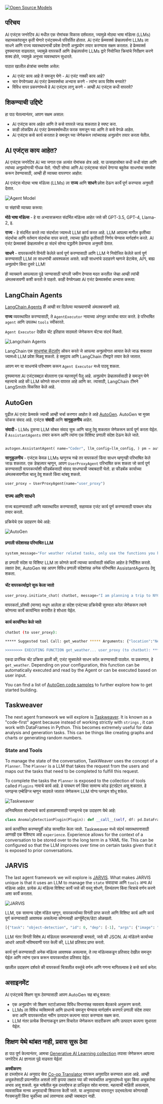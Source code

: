 <!--
CO_OP_TRANSLATOR_METADATA:
{
  "original_hash": "11f03c81f190d9cbafd0f977dcbede6c",
  "translation_date": "2025-05-20T07:18:23+00:00",
  "source_file": "17-ai-agents/README.md",
  "language_code": "mr"
}
-->
[![Open Source Models](../../../translated_images/17-lesson-banner.85938ffe06e157e1dfc9ae2fcf0de326892e71c463f62b397291ad54bd8e9602.mr.png)](https://aka.ms/gen-ai-lesson17-gh?WT.mc_id=academic-105485-koreyst)

## परिचय

AI एजंट्स जनरेटिव AI मधील एक रोमांचक विकास दर्शवतात, ज्यामुळे मोठ्या भाषा मॉडेल्स (LLMs) सहाय्यकांपासून कृती घेणारे एजंट्समध्ये परिवर्तित होतात. AI एजंट फ्रेमवर्क्स डेव्हलपर्सना LLMs ला साधने आणि राज्य व्यवस्थापनाची प्रवेश देणारी अनुप्रयोग तयार करण्यास सक्षम करतात. हे फ्रेमवर्क्स दृश्यमानता वाढवतात, ज्यामुळे वापरकर्ते आणि डेव्हलपर्सना LLMs द्वारे नियोजित क्रियांचे निरीक्षण करणे शक्य होते, ज्यामुळे अनुभव व्यवस्थापन सुधारते.

पाठात खालील क्षेत्रांचा समावेश असेल:

- AI एजंट काय आहे ते समजून घेणे - AI एजंट नक्की काय आहे?
- चार वेगवेगळ्या AI एजंट फ्रेमवर्क्सचा अभ्यास करणे - त्यांना काय विशेष बनवते?
- विविध वापर प्रकरणांमध्ये हे AI एजंट्स लागू करणे - आम्ही AI एजंट्स कधी वापरावे?

## शिकण्याची उद्दिष्टे

हा पाठ घेतल्यानंतर, आपण सक्षम असाल:

- AI एजंट्स काय आहेत आणि ते कसे वापरले जाऊ शकतात हे स्पष्ट करा.
- काही लोकप्रिय AI एजंट फ्रेमवर्क्समधील फरक समजून घ्या आणि ते कसे वेगळे आहेत.
- AI एजंट्स कसे कार्य करतात हे समजून घ्या जेणेकरून त्यांच्यासह अनुप्रयोग तयार करता येतील.

## AI एजंट्स काय आहेत?

AI एजंट्स जनरेटिव AI च्या जगात एक अत्यंत रोमांचक क्षेत्र आहे. या उत्साहासोबत कधी कधी संज्ञा आणि त्यांच्या अनुप्रयोगाची गोंधळ येतो. गोष्टी सोप्या आणि AI एजंट्सचा संदर्भ देणाऱ्या बहुतेक साधनांचा समावेश करून ठेवण्यासाठी, आम्ही ही व्याख्या वापरणार आहोत:

AI एजंट्स मोठ्या भाषा मॉडेल्स (LLMs) ला **राज्य** आणि **साधने** प्रवेश देऊन कार्ये पूर्ण करण्यास अनुमती देतात.

![Agent Model](../../../translated_images/what-agent.61a7315e4b722e06561f6c93e682a51357308b53884f00af289b5a81e3e65242.mr.png)

या संज्ञांची व्याख्या करूया:

**मोठे भाषा मॉडेल्स** - हे या अभ्यासक्रमात संदर्भित मॉडेल्स आहेत जसे की GPT-3.5, GPT-4, Llama-2, इ.

**राज्य** - हे संदर्भित करते त्या संदर्भाला ज्यामध्ये LLM कार्य करत आहे. LLM आपल्या मागील कृतींच्या संदर्भाचा आणि वर्तमान संदर्भाचा वापर करतो, त्याच्या पुढील कृतीसाठी निर्णय घेण्यास मार्गदर्शन करते. AI एजंट फ्रेमवर्क्स डेव्हलपर्सना हा संदर्भ सोप्या पद्धतीने ठेवण्यास अनुमती देतात.

**साधने** - वापरकर्त्याने विनंती केलेले कार्य पूर्ण करण्यासाठी आणि LLM ने नियोजित केलेले कार्य पूर्ण करण्यासाठी LLM ला साधनांची आवश्यकता असते. काही साधनांचे उदाहरणे म्हणजे डेटाबेस, API, बाह्य अनुप्रयोग किंवा दुसरे LLM!

ही व्याख्याने आपल्याला पुढे जाण्यासाठी चांगली जमीन देण्यास मदत करतील जेव्हा आम्ही त्यांची अंमलबजावणी कशी करतो ते पाहतो. काही वेगवेगळ्या AI एजंट फ्रेमवर्क्सचा अभ्यास करूया:

## LangChain Agents

[LangChain Agents](https://python.langchain.com/docs/how_to/#agents?WT.mc_id=academic-105485-koreyst) ही आम्ही वर दिलेल्या व्याख्यानांची अंमलबजावणी आहे.

**राज्य** व्यवस्थापित करण्यासाठी, ते `AgentExecutor` नावाच्या अंगभूत कार्याचा वापर करते. हे परिभाषित `agent` आणि उपलब्ध `tools` स्वीकारते.

`Agent Executor` देखील चॅट इतिहास साठवतो जेणेकरून चॅटचा संदर्भ मिळतो.

![Langchain Agents](../../../translated_images/langchain-agents.4709b559c14be8903a59abf4ebef43916a23fac43924b133a7552121ff5e6730.mr.png)

LangChain एक [साधनांचा कॅटलॉग](https://integrations.langchain.com/tools?WT.mc_id=academic-105485-koreyst) ऑफर करते जे आपल्या अनुप्रयोगात आयात केले जाऊ शकतात ज्यामध्ये LLM प्रवेश मिळवू शकतो. हे समुदाय आणि LangChain टीमद्वारे तयार केले जातात.

आपण मग या साधनांचे परिभाषण करून `Agent Executor` मध्ये पाठवू शकता.

दृश्यमानता AI एजंट्सबद्दल बोलताना एक महत्त्वपूर्ण पैलू आहे. अनुप्रयोग डेव्हलपर्ससाठी हे समजून घेणे महत्त्वाचे आहे की LLM कोणते साधन वापरत आहे आणि का. त्यासाठी, LangChain टीमने LangSmith विकसित केले आहे.

## AutoGen

पुढील AI एजंट फ्रेमवर्क ज्याची आम्ही चर्चा करणार आहोत ते आहे [AutoGen](https://microsoft.github.io/autogen/?WT.mc_id=academic-105485-koreyst). AutoGen चा मुख्य फोकस संवाद आहे. एजंट्स **संवादी** आणि **सानुकूलनीय** आहेत.

**संवादी -** LLMs दुसऱ्या LLM सोबत संवाद सुरू आणि चालू ठेवू शकतात जेणेकरून कार्य पूर्ण करता येईल. हे `AssistantAgents` तयार करून आणि त्यांना एक विशिष्ट प्रणाली संदेश देऊन केले जाते.

```python

autogen.AssistantAgent( name="Coder", llm_config=llm_config, ) pm = autogen.AssistantAgent( name="Product_manager", system_message="Creative in software product ideas.", llm_config=llm_config, )

```

**सानुकूलनीय** - एजंट्स केवळ LLMs म्हणूनच नव्हे तर वापरकर्ता किंवा साधन म्हणूनही परिभाषित केले जाऊ शकतात. एक डेव्हलपर म्हणून, आपण `UserProxyAgent` परिभाषित करू शकता जो कार्य पूर्ण करण्यासाठी वापरकर्त्याशी फीडबॅकसाठी संवाद साधण्याची जबाबदारी घेतो. हा फीडबॅक कार्याच्या अंमलबजावणीला चालू ठेवू शकतो किंवा थांबवू शकतो.

```python
user_proxy = UserProxyAgent(name="user_proxy")
```

### राज्य आणि साधने

राज्य बदलण्यासाठी आणि व्यवस्थापित करण्यासाठी, सहाय्यक एजंट कार्य पूर्ण करण्यासाठी पायथन कोड तयार करतो.

प्रक्रियेचे एक उदाहरण येथे आहे:

![AutoGen](../../../translated_images/autogen.8ac57409019150ec5a17c6381a92863116b19acce02604b4bf5681225dee62eb.mr.png)

#### प्रणाली संदेशासह परिभाषित LLM

```python
system_message="For weather related tasks, only use the functions you have been provided with. Reply TERMINATE when the task is done."
```

हा प्रणाली संदेश या विशिष्ट LLM ला कोणते कार्ये त्याच्या कार्यासाठी संबंधित आहेत हे निर्देशित करतो. लक्षात ठेवा, AutoGen सह आपण विविध प्रणाली संदेशांसह अनेक परिभाषित AssistantAgents ठेवू शकता.

#### चॅट वापरकर्त्याद्वारे सुरू केला जातो

```python
user_proxy.initiate_chat( chatbot, message="I am planning a trip to NYC next week, can you help me pick out what to wear? ", )

```

वापरकर्ता_प्रॉक्सी (मानव) मधून आलेला हा संदेश एजंटच्या प्रक्रियेची सुरुवात करेल जेणेकरून त्याने कोणत्या कार्ये कार्यान्वित करावीत हे शोधता येईल.

#### कार्य कार्यान्वित केले जाते

```bash
chatbot (to user_proxy):

***** Suggested tool Call: get_weather ***** Arguments: {"location":"New York City, NY","time_periond:"7","temperature_unit":"Celsius"} ******************************************************** --------------------------------------------------------------------------------

>>>>>>>> EXECUTING FUNCTION get_weather... user_proxy (to chatbot): ***** Response from calling function "get_weather" ***** 112.22727272727272 EUR ****************************************************************

```

एकदा प्रारंभिक चॅट प्रक्रिया झाली की, एजंट सुचवलेले साधन कॉल करण्यासाठी पाठवेल. या प्रकरणात, हे `get_weather`. Depending on your configuration, this function can be automatically executed and read by the Agent or can be executed based on user input.

You can find a list of [AutoGen code samples](https://microsoft.github.io/autogen/docs/Examples/?WT.mc_id=academic-105485-koreyst) to further explore how to get started building.

## Taskweaver

The next agent framework we will explore is [Taskweaver](https://microsoft.github.io/TaskWeaver/?WT.mc_id=academic-105485-koreyst). It is known as a "code-first" agent because instead of working strictly with `strings` , it can work with DataFrames in Python. This becomes extremely useful for data analysis and generation tasks. This can be things like creating graphs and charts or generating random numbers.

### State and Tools

To manage the state of the conversation, TaskWeaver uses the concept of a `Planner`. The `Planner` is a LLM that takes the request from the users and maps out the tasks that need to be completed to fulfill this request.

To complete the tasks the `Planner` is exposed to the collection of tools called `Plugins` नावाचे कार्य आहे. हे पायथन वर्ग किंवा सामान्य कोड इंटरप्रेटर असू शकतात. हे प्लगइन्स एम्बेडिंग्ज म्हणून साठवले जातात जेणेकरून LLM योग्य प्लगइन शोधू शकेल.

![Taskweaver](../../../translated_images/taskweaver.c0997002a3df51572f6cad019c41202b7c2110cbfcccc4af2e5d6a0ace4b4545.mr.png)

अनियमितता शोधण्याचे कार्य हाताळण्यासाठी प्लगइनचे एक उदाहरण येथे आहे:

```python
class AnomalyDetectionPlugin(Plugin): def __call__(self, df: pd.DataFrame, time_col_name: str, value_col_name: str):
```

कार्य कार्यान्वित करण्यापूर्वी कोड सत्यापित केला जातो. Taskweaver मध्ये संदर्भ व्यवस्थापनासाठी आणखी एक वैशिष्ट्य आहे `experience`. Experience allows for the context of a conversation to be stored over to the long term in a YAML file. This can be configured so that the LLM improves over time on certain tasks given that it is exposed to prior conversations.

## JARVIS

The last agent framework we will explore is [JARVIS](https://github.com/microsoft/JARVIS?tab=readme-ov-file?WT.mc_id=academic-105485-koreyst). What makes JARVIS unique is that it uses an LLM to manage the `state` संवादाचा आणि `tools` अन्य AI मॉडेल्स आहेत. प्रत्येक AI मॉडेल्स विशिष्ट कार्ये जसे की वस्तू शोधणे, लिप्यंतरण किंवा चित्राचे वर्णन करणे अशा कार्ये करतात.

![JARVIS](../../../translated_images/jarvis.d41d7c4c81bf015bd7ced7f1108abdec56b312472aaf3f63b5b0e82a5f4fb395.mr.png)

LLM, एक सामान्य उद्देश मॉडेल म्हणून, वापरकर्त्याच्या विनंती प्राप्त करतो आणि विशिष्ट कार्य आणि कार्य पूर्ण करण्यासाठी आवश्यक असलेल्या कोणत्याही आर्ग्युमेंट्स/डेटा ओळखतो.

```python
[{"task": "object-detection", "id": 0, "dep": [-1], "args": {"image": "e1.jpg" }}]
```

LLM नंतर विनंती विशेष AI मॉडेलला समजण्यासारखी बनवतो, जसे की JSON. AI मॉडेलने कार्याच्या आधारे आपली भविष्यवाणी परत केली की, LLM प्रतिसाद प्राप्त करतो.

कार्य पूर्ण करण्यासाठी अनेक मॉडेल्स आवश्यक असल्यास, ते त्या मॉडेल्सकडून प्रतिसाद देखील समजून घेईल आणि त्यांना एकत्र करून वापरकर्त्याला प्रतिसाद देईल.

खालील उदाहरण दर्शवते की वापरकर्ता चित्रातील वस्तूंचे वर्णन आणि गणना मागितल्यास हे कसे कार्य करेल:

## असाइनमेंट

AI एजंट्सचे शिक्षण सुरू ठेवण्यासाठी आपण AutoGen सह बांधू शकता:

- एक अनुप्रयोग जो शिक्षण स्टार्टअपच्या विविध विभागांसह व्यवसाय बैठकाचे अनुकरण करतो.
- LLMs ला विविध व्यक्तिमत्त्वे आणि प्राधान्ये समजून घेण्यास मार्गदर्शन करणारे प्रणाली संदेश तयार करा आणि वापरकर्त्याला नवीन उत्पादन कल्पना सादर करण्यास सक्षम करा.
- LLM नंतर प्रत्येक विभागाकडून प्रश्न विचारेल जेणेकरून सादरीकरण आणि उत्पादन कल्पना सुधारता येईल.

## शिक्षण येथे थांबत नाही, प्रवास सुरू ठेवा

हा पाठ पूर्ण केल्यानंतर, आमचा [Generative AI Learning collection](https://aka.ms/genai-collection?WT.mc_id=academic-105485-koreyst) तपासा जेणेकरून आपल्या जनरेटिव AI ज्ञानाला पुढे वाढवता येईल!

**अस्वीकरण**:  
हा दस्तऐवज AI अनुवाद सेवा [Co-op Translator](https://github.com/Azure/co-op-translator) वापरून अनुवादित करण्यात आला आहे. आम्ही अचूकतेसाठी प्रयत्नशील असलो तरी कृपया लक्षात घ्या की स्वयंचलित अनुवादांमध्ये चुका किंवा अचूकतेचा अभाव असू शकतो. मूळ भाषेतील मूळ दस्तऐवज हा प्राधिकृत स्रोत मानावा. महत्वाची माहिती असल्यास, व्यावसायिक मानव अनुवादाची शिफारस केली जाते. या अनुवादाच्या वापरातून उद्भवलेल्या कोणत्याही गैरसमजुती किंवा चुकीच्या अर्थ लावण्यास आम्ही जबाबदार नाही.
